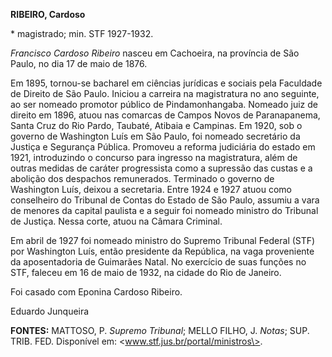**RIBEIRO, Cardoso**

\* magistrado; min. STF 1927-1932.

*Francisco Cardoso Ribeiro* nasceu em Cachoeira, na província de São
Paulo, no dia 17 de maio de 1876.

Em 1895, tornou-se bacharel em ciências jurídicas e sociais pela
Faculdade de Direito de São Paulo. Iniciou a carreira na magistratura no
ano seguinte, ao ser nomeado promotor público de Pindamonhangaba.
Nomeado juiz de direito em 1896, atuou nas comarcas de Campos Novos de
Paranapanema, Santa Cruz do Rio Pardo, Taubaté, Atibaia e Campinas. Em
1920, sob o governo de Washington Luís em São Paulo, foi nomeado
secretário da Justiça e Segurança Pública. Promoveu a reforma judiciária
do estado em 1921, introduzindo o concurso para ingresso na
magistratura, além de outras medidas de caráter progressista como a
supressão das custas e a abolição dos despachos remunerados. Terminado o
governo de Washington Luís, deixou a secretaria. Entre 1924 e 1927 atuou
como conselheiro do Tribunal de Contas do Estado de São Paulo, assumiu a
vara de menores da capital paulista e a seguir foi nomeado ministro do
Tribunal de Justiça. Nessa corte, atuou na Câmara Criminal.

Em abril de 1927 foi nomeado ministro do Supremo Tribunal Federal (STF)
por Washington Luís, então presidente da República, na vaga proveniente
da aposentadoria de Guimarães Natal. No exercício de suas funções no
STF, faleceu em 16 de maio de 1932, na cidade do Rio de Janeiro.

Foi casado com Eponina Cardoso Ribeiro.

Eduardo Junqueira

**FONTES:** MATTOSO, P. *Supremo Tribunal*; MELLO FILHO, J. *Notas*;
SUP. TRIB. FED. Disponível em: \<www.stf.jus.br/portal/ministros\>.

